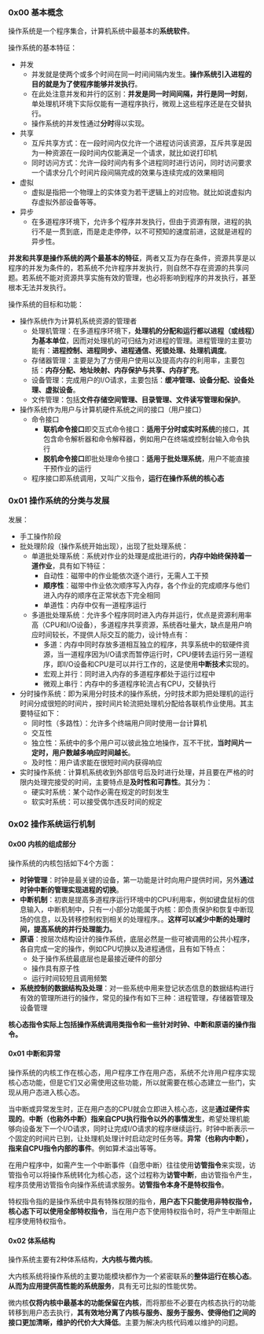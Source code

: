 ### 0x00 基本概念

操作系统是一个程序集合，计算机系统中最基本的**系统软件**。

操作系统的基本特征：

* 并发
  * 并发就是使两个或多个时间在同一时间间隔内发生。**操作系统引入进程的目的就是为了使程序能够并发执行**。
  * 在此处注意并发和并行的区别：**并发是同一时间间隔，并行是同一时刻**，单处理机环境下实际仅能有一道程序执行，微观上这些程序还是在交替执行。
  * 操作系统的并发性通过**分时**得以实现。
* 共享
  * 互斥共享方式：在一段时间内仅允许一个进程访问该资源，互斥共享是因为一种资源在一段时间内仅能满足一个请求，就比如说打印机
  * 同时访问方式：允许一段时间内有多个进程同时进行访问，同时访问要求一个请求分几个时间片段间隔完成的效果与连续完成的效果相同
* 虚拟
  * 虚拟是指把一个物理上的实体变为若干逻辑上的对应物。就比如说虚拟内存虚拟外部设备等等。
* 异步
  * 在多道程序环境下，允许多个程序并发执行，但由于资源有限，进程的执行不是一贯到底，而是走走停停，以不可预知的速度前进，这就是进程的异步性。

**并发和共享是操作系统的两个最基本的特征**，两者又互为存在条件，资源共享是以程序的并发为条件的，若系统不允许程序并发执行，则自然不存在资源的共享问题。若系统不能对资源共享实施有效的管理，也必将影响到程序的并发执行，甚至根本无法并发执行。

操作系统的目标和功能：

* 操作系统作为计算机系统资源的管理者
  * 处理机管理：在多道程序环境下，**处理机的分配和运行都以进程（或线程）为基本单位**，因而对处理机的可归结为对进程的管理。进程管理的主要功能有：**进程控制、进程同步、进程通信、死锁处理、处理机调度**。
  * 存储器管理：主要是为了方便用户使用以及提高内存的利用率，主要包括：**内存分配、地址映射、内存保护与共享、内存扩充**。
  * 设备管理：完成用户的I/O请求，主要包括：**缓冲管理、设备分配、设备处理、虚拟设备**。
  * 文件管理：包括**文件存储空间管理、目录管理、文件读写管理和保护**。
* 操作系统作为用户与计算机硬件系统之间的接口（用户接口）
  * 命令接口
    * **联机命令接口**即交互式命令接口：**适用于分时或实时系统**的接口，其包含命令解析器和命令解释器，例如用户在终端或控制台输入命令执行
    * **脱机命令接口**即批处理命令接口：**适用于批处理系统**，用户不能直接干预作业的运行
  * 程序接口即系统调用，又叫广义指令，**运行在操作系统的核心态**

### 0x01 操作系统的分类与发展

发展：

* 手工操作阶段
* 批处理阶段（操作系统开始出现），出现了批处理系统：
  * 单道批处理系统：系统对作业的处理是成批进行的，**内存中始终保持着一道作业**，具有如下特征：
    * 自动性：磁带中的作业能依次逐个进行，无需人工干预
    * **顺序性**：磁带中作业依次顺序写入内存，各个作业的完成顺序与他们进入内存的顺序在正常状态下完全相同
    * 单道性：内存中仅有一道程序运行
  * 多道批处理系统：允许多个程序同时进入内存并运行，优点是资源利用率高（CPU和I/O设备），多道程序共享资源，系统吞吐量大，缺点是用户响应时间较长，不提供人际交互的能力，设计特点有：
    * 多道：内存中同时存放多道相互独立的程序，共享系统中的软硬件资源，当一道程序因为I/O请求而暂停运行时，CPU便转去运行另一道程序，即I/O设备和CPU是可以并行工作的，这是使用**中断技术**实现的。
    * 宏观上并行：同时进入内存的多道程序都处于运行过程中
    * 微观上串行：内存中的多道程序轮流占有CPU，交替执行
* 分时操作系统：即为采用分时技术的操作系统，分时技术即为把处理机的运行时间分成很短的时间片，按时间片轮流把处理机分配给各联机作业使用。其主要特征如下：
  * 同时性（多路性）：允许多个终端用户同时使用一台计算机
  * 交互性
  * 独立性：系统中的多个用户可以彼此独立地操作，互不干扰，**当时间片一定时，用户数越多响应时间越长**。
  * 及时性：用户请求能在很短时间内获得响应
* 实时操作系统：计算机系统收到外部信号后及时进行处理，并且要在严格的时限内处理完接受的时间，主要特点是**及时性和可靠性**。其分为：
  * 硬实时系统：某个动作必需在规定的时刻发生
  * 软实时系统：可以接受偶尔违反时间的规定

### 0x02 操作系统运行机制

#### 0x00 内核的组成部分

操作系统的内核包括如下4个方面：

* **时钟管理**：时钟是最关键的设备，第一功能是计时向用户提供时间，另外**通过时钟中断的管理实现进程的切换**。
* **中断机制**：初衷是提高多道程序运行环境中的CPU利用率，例如键盘鼠标的信息输入，中断机制中，只有一小部分功能属于内核：即负责保护和恢复中断现场的信息，以及转移控制权到相关的处理程序。。**这样可以减少中断的处理时间，提高系统的并行处理能力。**
* **原语**：按层次结构设计的操作系统，底层必然是一些可被调用的公共小程序，各自完成一定的操作，例如CPU切换以及进程通信，且有如下特点：
  * 处于操作系统最底层也是最接近硬件的部分
  * 操作具有原子性
  * 运行时间较短且调用频繁
* **系统控制的数据结构及处理**：对一些系统中用来登记状态信息的数据结构进行有效的管理所进行的操作，常见的操作有如下三种：进程管理，存储器管理及设备管理

**核心态指令实际上包括操作系统调用类指令和一些针对时钟、中断和原语的操作指令。**

#### 0x01 中断和异常

操作系统的内核工作在核心态，用户程序工作在用户态，系统不允许用户程序实现核心态功能，但是它们又必需使用这些功能，所以就需要在核心态建立一些门，实现从用户态进入核心态。

当中断或异常发生时，正在用户态的CPU就会立即进入核心态，这是**通过硬件实现的**。**中断（也称外中断）指来自CPU执行指令以外的事情发生**，希望处理机能够向设备发下一个I/O请求，同时让完成I/O请求的程序继续运行。时钟中断表示一个固定的时间片已到，让处理机处理计时启动定时任务等。**异常（也称内中断），指来自CPU指令内部的事件**。例如算术溢出等等。

在用户程序中，如需产生一个中断事件（自愿中断）往往使用**访管指令**来实现，访管指令可以将操作系统转化为核心态，这个过程称为**访管中断**，由访管指令产生，程序员使用访管指令向操作系统请求服务。**访管指令本身不是特权指令**。

特权指令指的是操作系统中具有特殊权限的指令，**用户态下只能使用非特权指令，核心态下可以使用全部特权指令**，当在用户态下使用特权指令时，将产生中断阻止程序使用特权指令。

#### 0x02 体系结构

操作系统主要有2种体系结构，**大内核与微内核**。

大内核系统将操作系统的主要功能模块都作为一个紧密联系的**整体运行在核心态**。**从而为应用提供高性能的系统服务**，具有无可比拟的性能优势。

微内核**仅将内核中最基本的功能保留在内核**，而将那些不必要在内核态执行的功能转移到用户态去执行，**其有效地分离了内核与服务、服务于服务、使得他们之间的接口更加清晰，维护的代价大大降低**。主要为解决内核代码难以维护的问题。